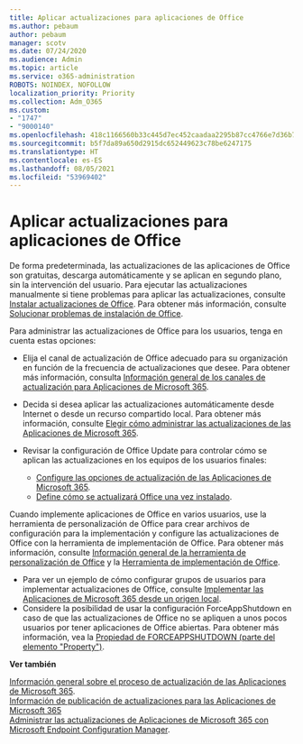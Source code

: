 ```yaml
---
title: Aplicar actualizaciones para aplicaciones de Office
ms.author: pebaum
author: pebaum
manager: scotv
ms.date: 07/24/2020
ms.audience: Admin
ms.topic: article
ms.service: o365-administration
ROBOTS: NOINDEX, NOFOLLOW
localization_priority: Priority
ms.collection: Adm_O365
ms.custom:
- "1747"
- "9000140"
ms.openlocfilehash: 418c1166560b33c445d7ec452caadaa2295b87cc4766e7d36b7d711abb81a48e
ms.sourcegitcommit: b5f7da89a650d2915dc652449623c78be6247175
ms.translationtype: HT
ms.contentlocale: es-ES
ms.lasthandoff: 08/05/2021
ms.locfileid: "53969402"
---
```

# <a name="apply-updates-for-office-apps"></a>Aplicar actualizaciones para aplicaciones de Office

De forma predeterminada, las actualizaciones de las aplicaciones de Office son gratuitas, descarga automáticamente y se aplican en segundo plano, sin la intervención del usuario. Para ejecutar las actualizaciones manualmente si tiene problemas para aplicar las actualizaciones, consulte [Instalar actualizaciones de Office](https://support.office.com/article/install-office-updates-2ab296f3-7f03-43a2-8e50-46de917611c5). Para obtener más información, consulte [Solucionar problemas de instalación de Office](https://support.microsoft.com/office/troubleshoot-installing-office-35ff2def-e0b2-4dac-9784-4cf212c1f6c2?ui=en-us&rs=en-us&ad=us#O365Plans=signinorgid).

Para administrar las actualizaciones de Office para los usuarios, tenga en cuenta estas opciones:

- Elija el canal de actualización de Office adecuado para su organización en función de la frecuencia de actualizaciones que desee. Para obtener más información, consulta [Información general de los canales de actualización para Aplicaciones de Microsoft 365](https://docs.microsoft.com/deployoffice/overview-of-update-channels-for-office-365-proplus).

- Decida si desea aplicar las actualizaciones automáticamente desde Internet o desde un recurso compartido local. Para obtener más información, consulte [Elegir cómo administrar las actualizaciones de las Aplicaciones de Microsoft 365](https://docs.microsoft.com/deployoffice/choose-how-to-manage-updates-to-office-365-proplus).

- Revisar la configuración de Office Update para controlar cómo se aplican las actualizaciones en los equipos de los usuarios finales:

    - [Configure las opciones de actualización de las Aplicaciones de Microsoft 365](https://docs.microsoft.com/deployoffice/configure-update-settings-for-office-365-proplus).
    - [Define cómo se actualizará Office una vez instalado](https://docs.microsoft.com/deployoffice/configuration-options-for-the-office-2016-deployment-tool#updates-element).

Cuando implemente aplicaciones de Office en varios usuarios, use la herramienta de personalización de Office para crear archivos de configuración para la implementación y configure las actualizaciones de Office con la herramienta de implementación de Office. Para obtener más información, consulte [Información general de la herramienta de personalización de Office](https://docs.microsoft.com/DeployOffice/overview-of-the-office-customization-tool-for-click-to-run) y la [Herramienta de implementación de Office](https://go.microsoft.com/fwlink/p/?LinkID=626065).

- Para ver un ejemplo de cómo configurar grupos de usuarios para implementar actualizaciones de Office, consulte [Implementar las Aplicaciones de Microsoft 365 desde un origen local](https://docs.microsoft.com/deployoffice/deploy-office-365-proplus-from-a-local-source).
-   Considere la posibilidad de usar la configuración ForceAppShutdown en caso de que las actualizaciones de Office no se apliquen a unos pocos usuarios por tener aplicaciones de Office abiertas. Para obtener más información, vea la [Propiedad de FORCEAPPSHUTDOWN (parte del elemento "Property")](https://docs.microsoft.com/deployoffice/configuration-options-for-the-office-2016-deployment-tool#forceappshutdown-property-part-of-property-element). 

**Ver también**

[Información general sobre el proceso de actualización de las Aplicaciones de Microsoft 365](https://docs.microsoft.com/deployoffice/overview-of-the-update-process-for-office-365-proplus).  
[Información de publicación de actualizaciones para las Aplicaciones de Microsoft 365](https://docs.microsoft.com/officeupdates/release-notes-office365-proplus)  
[Administrar las actualizaciones de Aplicaciones de Microsoft 365 con Microsoft Endpoint Configuration Manager](https://docs.microsoft.com/deployoffice/manage-updates-to-office-365-proplus-with-system-center-configuration-manager).  
